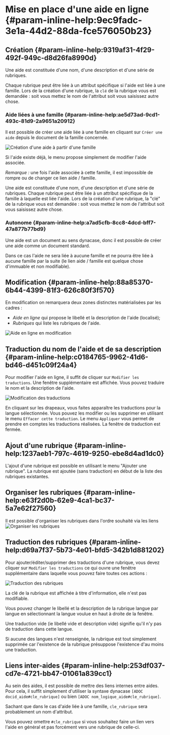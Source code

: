 # Mise en place d'une aide en ligne {#param-inline-help:9ec9fadc-3e1a-44d2-88da-fce576050b23}


## Création {#param-inline-help:9319af31-4f29-492f-949c-d8d26fa8990d}

Une aide est constituée d'une nom, d'une description et d'une série de rubriques.

Chaque rubrique peut être liée à un attribut spécifique si l'aide est liée à une famille.
Lors de la création d'une rubrique, la `clé` de la rubrique vous est demandée : soit vous mettez le nom de l'attribut soit vous saisissez autre chose.

### Aide liées à une famille {#param-inline-help:ae5d73ad-9cd1-493c-81d9-2a9651a20912}

Il est possible de créer une aide liée à une famille en cliquant sur `Créer une aide` depuis le document de la famille concernée.

![Création d'une aide à partir d'une famille](1000000000000295000000CBF88435E6.png)

Si l'aide existe déjà, le menu propose simplement de modifier l'aide associée.

_Remarque :_ une fois l'aide associée à cette famille, il est impossible de rompre ou de changer ce lien aide / famille.

Une aide est constituée d'une nom, d'une description et d'une série de rubriques.
Chaque rubrique peut être liée à un attribut spécifique de la famille à laquelle est liée l'aide.
Lors de la création d'une rubrique, la "clé" de la rubrique vous est demandée : soit vous mettez le nom de l'attribut soit vous saisissez autre chose.

### Autonome {#param-inline-help:a7ad5cfb-8cc8-4dcd-bff7-47a877b77bd9}

Une aide est un document au sens dynacase, donc il est possible de créer une aide
comme un document standard.

Dans ce cas l'aide ne sera liée à aucune famille et ne pourra être liée à aucune famille par la suite
(le lien aide / famille est quelque chose d'immuable et non modifiable).

## Modification {#param-inline-help:88a85370-6b44-4399-81f3-626c80f3f570}

En modification on remarquera deux zones distinctes matérialisées par les cadres :

* _Aide en ligne_ qui propose le libellé et la description de l'aide (localisé);
* _Rubriques_ qui liste les rubriques de l'aide.

![Aide en ligne en modification](10000201000003340000022A10777809.png)

## Traduction du nom de l'aide et de sa description {#param-inline-help:c0184765-9962-41d6-bd46-d451c09f24a4}

Pour modifier l'aide en ligne, il suffit de cliquer sur `Modifier les traductions`.
Une fenêtre supplémentaire est affichée. Vous pouvez traduire le nom et la description de l'aide.

![Modification des traductions](100002010000033D000000981D6B4772.png)

En cliquant sur les drapeaux, vous faites apparaître les traductions pour la langue sélectionnée.
Vous pouvez les modifier ou les supprimer en utilisant le menu `Effacer cette traduction`.
Le menu `Appliquer` vous permet de prendre en comptes les traductions réalisées.
La fenêtre de traduction est fermée.

## Ajout d'une rubrique {#param-inline-help:1237aeb1-797c-4619-9250-ebe8d4ad1dc0}

L'ajout d'une rubrique est possible en utilisant le menu "Ajouter une rubrique". La rubrique est ajoutée (sans traduction) en début de la liste des rubriques existantes.

## Organiser les rubriques {#param-inline-help:e63f2d0b-62e9-4ca1-bc37-5a7e62f27560}

Il est possible d'organiser les rubriques dans l'ordre souhaité via les liens
![Organiser les rubriques](1000000000000085000000132E400656.png)



## Traduction des rubriques {#param-inline-help:d69a7f37-5b73-4e01-bfd5-342b1d881202}

Pour ajouter/éditer/supprimer des traductions d'une rubrique, vous devez cliquer sur
`Modifier les traductions` ce qui ouvre une fenêtre supplémentaire dans laquelle vous
pouvez faire toutes ces actions :

![Traduction des rubriques](100002010000033D000001BAC605D3C8.png)

La clé de la rubrique est affichée à titre d'information, elle n'est pas modifiable.

Vous pouvez changer le libellé et la description de la rubrique langue par langue en
sélectionnant la langue voulue en haut à droite de la fenêtre.

Une traduction vide (ie libellé vide et description vide) signifie qu'il n'y pas de
traduction dans cette langue.

Si aucune des langues n'est renseignée, la rubrique est tout simplement supprimée
car l'existence de la rubrique présuppose l'existence d'au moins une traduction.

## Liens inter-aides {#param-inline-help:253df037-cd7e-4721-bb47-01061a839cc1}

Au sein des aides, il est possible de mettre des liens internes entre aides.
Pour cela, il suffit simplement d'utiliser la syntaxe dynacase `[ADOC docid_aide#cle_rubrique]` ou bien `[ADOC nom_logique_aide#cle_rubrique]`.

Sachant que dans le cas d'aide liée à une famille,  `cle_rubrique` sera probablement un nom d'attribut.

Vous pouvez omettre `#cle_rubrique` si vous souhaitez faire un lien vers l'aide en général et pas forcément vers une rubrique de celle-ci.
